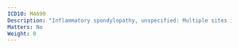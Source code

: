 ```yaml
---
ICD10: M4690
Description: "Inflammatory spondylopathy, unspecified: Multiple sites in spine"
Matters: No
Weight: 0
---
```


